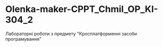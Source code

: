 # Olenka-maker-CPPT_Chmil_OP_KI-304_2
Лабораторні роботи з предмету "Кросплатформенні засоби програмування"
